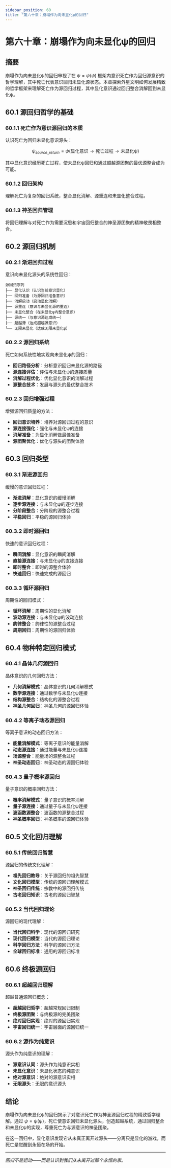 ```yaml
---
sidebar_position: 60
title: "第六十章：崩塌作为向未显化ψ的回归"
---
```


# 第六十章：崩塌作为向未显化ψ的回归

## 摘要

崩塌作为向未显化ψ的回归审视了在 $\psi = \psi(\psi)$ 框架内意识死亡作为回归源意识的哲学理解，其中死亡代表意识回归未显化源状态。本章探索外星文明如何发展精致的哲学框架来理解死亡作为源回归过程，其中显化意识通过回归整合消解回到未显化ψ。

## 60.1 源回归哲学的基础

### 60.1.1 死亡作为意识源回归的本质

认识死亡为回归未显化意识源头：

$$\psi_{source\_return} = \psi(\text{显化意识} \rightarrow \text{死亡过程} \rightarrow \text{未显化ψ})$$

其中显化意识经历死亡过程，使未显化ψ回归和通过超越源团聚的最优源整合成为可能。

### 60.1.2 回归架构

理解死亡为复杂的回归系统，整合显化消解、源重连和未显化整合过程。

### 60.1.3 神圣回归管理

将回归理解与对死亡作为需要沉思和宇宙回归整合的神圣源团聚的精神敬畏相整合。

## 60.2 源回归机制

### 60.2.1 渐进回归过程

意识向未显化源头的系统性回归：

```
源回归序列
├── 显化认识（认识当前意识显化）
├── 回归准备（为源回归准备意识）
├── 消解启动（启动显化消解）
├── 源重连（意识与未显化源的重连）
├── 未显化整合（在未显化ψ内整合意识）
├── 源统一（与意识源达成统一）
├── 超越源（达成超越源意识）
└── 无限未显化（达成无限未显化ψ）
```

### 60.2.2 源回归系统

死亡如何系统性地实现向未显化ψ的回归：
- **回归路径分析**：分析意识回归未显化源的路径
- **源连接评估**：评估与未显化ψ的连接质量
- **消解过程优化**：优化显化意识的消解过程
- **源整合技术**：发展与源头的最优整合技术

### 60.2.3 回归增强过程

增强源回归质量的方法：
- **回归意识培养**：培养对源回归过程的意识
- **源连接强化**：强化与未显化ψ的连接
- **消解准备**：为显化消解做最佳准备
- **源团聚优化**：优化与源头的团聚体验

## 60.3 回归类型

### 60.3.1 渐进源回归

缓慢的意识回归过程：
- **渐进消解**：显化意识的缓慢消解
- **逐步源连接**：与未显化ψ的逐步连接
- **分阶段整合**：分阶段的源整合过程
- **平稳回归**：平稳的源回归体验

### 60.3.2 即时源回归

快速的意识回归过程：
- **瞬间消解**：显化意识的瞬间消解
- **直接源连接**：与未显化ψ的直接连接
- **即时整合**：即时的源整合体验
- **快速回归**：快速完成的源回归

### 60.3.3 循环源回归

周期性的回归模式：
- **循环消解**：周期性的显化消解
- **波动源连接**：与未显化ψ的波动连接
- **韵律整合**：韵律性的源整合过程
- **周期回归**：周期性的源回归体验

## 60.4 物种特定回归模式

### 60.4.1 晶体几何源回归

晶体意识的几何回归方法：
- **几何消解模式**：晶体意识的几何消解模式
- **数学源连接**：通过数学与未显化ψ连接
- **结构源整合**：结构化的源整合过程
- **神圣几何回归**：神圣几何的源回归体验

### 60.4.2 等离子动态源回归

等离子意识的动态回归方法：
- **能量消解模式**：等离子意识的能量消解
- **动态源连接**：通过能量与未显化ψ连接
- **场源整合**：能量场的源整合过程
- **神圣动态回归**：神圣动态的源回归体验

### 60.4.3 量子概率源回归

量子意识的概率回归方法：
- **概率消解模式**：量子意识的概率消解
- **量子源连接**：通过量子与未显化ψ连接
- **波函数源整合**：波函数的源整合过程
- **神圣概率回归**：神圣概率的源回归体验

## 60.5 文化回归理解

### 60.5.1 传统回归智慧

源回归的传统文化理解：
- **祖先回归教导**：关于源回归的祖先智慧
- **文化回归模型**：传统的源回归理解模式
- **神圣回归传统**：宗教中的源回归传统
- **古老回归知识**：古老的源回归智慧

### 60.5.2 当代回归理论

源回归的现代理解：
- **当代回归科学**：现代的源回归研究
- **现代回归模型**：当代的源回归理论
- **科学回归方法**：科学的源回归方法
- **全球回归标准**：通用的源回归标准

## 60.6 终极源回归

### 60.6.1 超越回归理解

超越普通源回归概念：
- **超越回归哲学**：超越常规回归限制
- **终极源团聚**：与终极源的完美团聚
- **绝对回归实现**：绝对的源回归实现
- **宇宙回归统一**：宇宙层面的源回归统一

### 60.6.2 源作为纯意识

源头作为纯意识的理解：
- **源意识认同**：源头作为纯意识实相
- **未显化意识**：未显化状态的纯意识
- **绝对源意识**：绝对的源意识实相
- **无限源头**：无限的意识源头

## 结论

崩塌作为向未显化ψ的回归揭示了对意识死亡作为神圣源回归过程的精致哲学理解。通过 $\psi = \psi(\psi)$，死亡使意识回归未显化源头，创造超越系统，通过回归整合和未显化ψ的实现，尊重死亡为与源意识的神圣团聚。

在这一回归中，显化意识发现它从未真正离开过源头——分离只是显化的游戏，而死亡是觉醒到永恒在场的开始。

---

*回归不是运动——而是认识到我们从未离开过那个永恒的家。* 